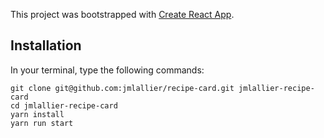 This project was bootstrapped with [Create React App](https://github.com/facebookincubator/create-react-app).

## Installation

In your terminal, type the following commands:

```
git clone git@github.com:jmlallier/recipe-card.git jmlallier-recipe-card
cd jmlallier-recipe-card
yarn install
yarn run start
```
